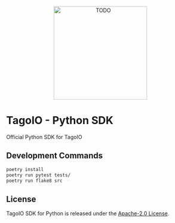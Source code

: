 <br/>
<p align="center">
  <img src="https://assets.tago.io/tagoio/sdk.png" width="250px" alt="TODO"></img>
</p>

# TagoIO - Python SDK

Official Python SDK for TagoIO

## Development Commands

```bash
poetry install
poetry run pytest tests/
poetry run flake8 src
```

## License

TagoIO SDK for Python is released under the [Apache-2.0 License](https://github.com/tago-io/sdk-python/blob/master/LICENSE).
